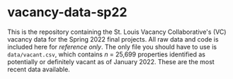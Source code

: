 # vacancy-data-sp22

This is the repository containing the St. Louis Vacancy Collaborative's (VC) vacancy data for the Spring 2022 final projects. All raw data and code is included here for *reference only*. The only file you should have to use is `data/vacant.csv`, which contains *n* = 25,699 properties identified as potentially or definitely vacant as of January 2022. These are the most recent data available.
